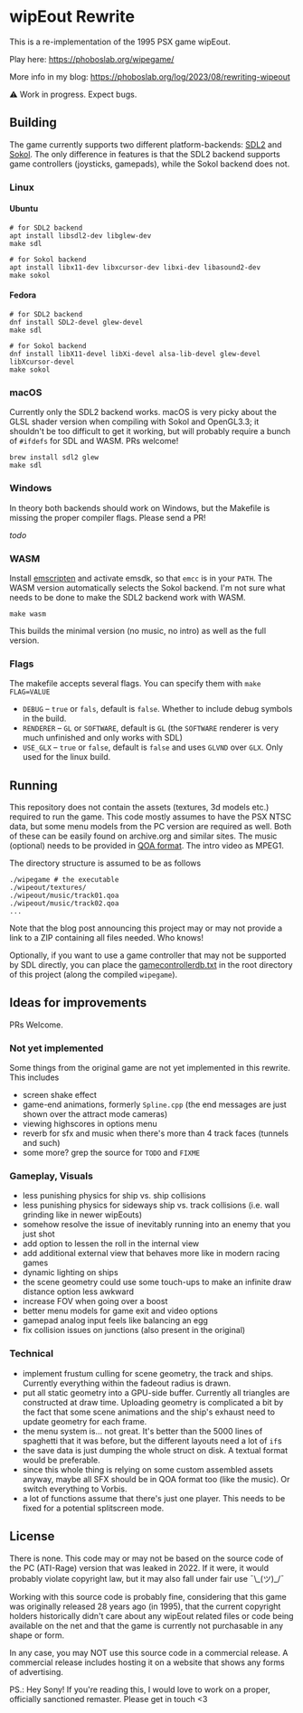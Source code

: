 # wipEout Rewrite

This is a re-implementation of the 1995 PSX game wipEout.

Play here: https://phoboslab.org/wipegame/

More info in my blog: https://phoboslab.org/log/2023/08/rewriting-wipeout


⚠️ Work in progress. Expect bugs.


## Building

The game currently supports two different platform-backends: [SDL2](https://github.com/libsdl-org/SDL) and [Sokol](https://github.com/floooh/sokol). The only difference in features is that the SDL2 backend supports game controllers (joysticks, gamepads), while the Sokol backend does not.


### Linux

#### Ubuntu

```
# for SDL2 backend
apt install libsdl2-dev libglew-dev
make sdl
```

```
# for Sokol backend
apt install libx11-dev libxcursor-dev libxi-dev libasound2-dev
make sokol
```

#### Fedora

```
# for SDL2 backend
dnf install SDL2-devel glew-devel
make sdl
```

```
# for Sokol backend
dnf install libX11-devel libXi-devel alsa-lib-devel glew-devel libXcursor-devel
make sokol
```

### macOS

Currently only the SDL2 backend works. macOS is very picky about the GLSL shader version when compiling with Sokol and OpenGL3.3; it shouldn't be too difficult to get it working, but will probably require a bunch of `#ifdefs` for SDL and WASM. PRs welcome!

```
brew install sdl2 glew
make sdl
```

### Windows

In theory both backends should work on Windows, but the Makefile is missing the proper compiler flags. Please send a PR!

_todo_


### WASM

Install [emscripten](https://emscripten.org/) and activate emsdk, so that `emcc` is in your `PATH`. The WASM version automatically
selects the Sokol backend. I'm not sure what needs to be done to make the SDL2 backend work with WASM.

```
make wasm
```

This builds the minimal version (no music, no intro) as well as the full version.


### Flags

The makefile accepts several flags. You can specify them with `make FLAG=VALUE`

- `DEBUG` – `true` or `fals`, default is `false`. Whether to include debug symbols in the build.
- `RENDERER` – `GL` or `SOFTWARE`, default is `GL` (the `SOFTWARE` renderer is very much unfinished and only works with SDL)
- `USE_GLX` – `true` or `false`, default is `false` and uses `GLVND` over `GLX`. Only used for the linux build.


## Running

This repository does not contain the assets (textures, 3d models etc.) required to run the game. This code mostly assumes to have the PSX NTSC data, but some menu models from the PC version are required as well. Both of these can be easily found on archive.org and similar sites. The music (optional) needs to be provided in [QOA format](https://github.com/phoboslab/qoa). The intro video as MPEG1.

The directory structure is assumed to be as follows

```
./wipegame # the executable
./wipeout/textures/
./wipeout/music/track01.qoa
./wipeout/music/track02.qoa
...
```

Note that the blog post announcing this project may or may not provide a link to a ZIP containing all files needed. Who knows!

Optionally, if you want to use a game controller that may not be supported by SDL directly, you can place the [gamecontrollerdb.txt](https://github.com/gabomdq/SDL_GameControllerDB) in the root directory of this project (along the compiled `wipegame`).



## Ideas for improvements

PRs Welcome.

### Not yet implemented

Some things from the original game are not yet implemented in this rewrite. This includes

- screen shake effect
- game-end animations, formerly `Spline.cpp` (the end messages are just shown over the attract mode cameras)
- viewing highscores in options menu
- reverb for sfx and music when there's more than 4 track faces (tunnels and such)
- some more? grep the source for `TODO` and `FIXME`

### Gameplay, Visuals

- less punishing physics for ship vs. ship collisions
- less punishing physics for sideways ship vs. track collisions (i.e. wall grinding like in newer wipEouts)
- somehow resolve the issue of inevitably running into an enemy that you just shot
- add option to lessen the roll in the internal view
- add additional external view that behaves more like in modern racing games
- dynamic lighting on ships
- the scene geometry could use some touch-ups to make an infinite draw distance option less awkward
- increase FOV when going over a boost
- better menu models for game exit and video options
- gamepad analog input feels like balancing an egg
- fix collision issues on junctions (also present in the original)

### Technical

- implement frustum culling for scene geometry, the track and ships. Currently everything within the fadeout radius is drawn.
- put all static geometry into a GPU-side buffer. Currently all triangles are constructed at draw time. Uploading geometry is complicated a bit by the fact that some scene animations and the ship's exhaust need to update geometry for each frame.
- the menu system is... not great. It's better than the 5000 lines of spaghetti that it was before, but the different layouts need a lot of `if`s
- the save data is just dumping the whole struct on disk. A textual format would be preferable.
- since this whole thing is relying on some custom assembled assets anyway, maybe all SFX should be in QOA format too (like the music). Or switch everything to Vorbis.
- a lot of functions assume that there's just one player. This needs to be fixed for a potential splitscreen mode.


## License

There is none. This code may or may not be based on the source code of the PC (ATI-Rage) version that was leaked in 2022. If it were, it would probably violate copyright law, but it may also fall under fair use ¯\\\_(ツ)\_/¯

Working with this source code is probably fine, considering that this game was originally released 28 years ago (in 1995), that the current copyright holders historically didn't care about any wipEout related files or code being available on the net and that the game is currently not purchasable in any shape or form.

In any case, you may NOT use this source code in a commercial release. A commercial release includes hosting it on a website that shows any forms of advertising.

PS.: Hey Sony! If you're reading this, I would love to work on a proper, officially sanctioned remaster. Please get in touch <3
